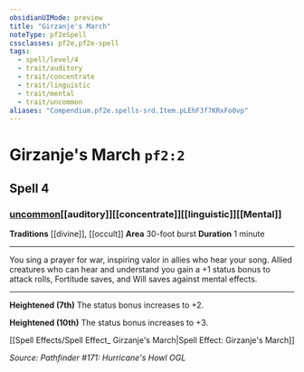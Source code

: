 ```yaml
---
obsidianUIMode: preview
title: "Girzanje's March"
noteType: pf2eSpell
cssclasses: pf2e,pf2e-spell
tags:
  - spell/level/4
  - trait/auditory
  - trait/concentrate
  - trait/linguistic
  - trait/mental
  - trait/uncommon
aliases: "Compendium.pf2e.spells-srd.Item.pLEhF3f7KRxFo0vp" 
---
```

# Girzanje's March  `pf2:2`  
## Spell 4
### [uncommon](uncommon "Uncommon Rarity Trait")[[auditory]][[concentrate]][[linguistic]][[Mental]]
**Traditions** [[divine]], [[occult]]
**Area** 30-foot burst
**Duration** 1 minute
* * * 
You sing a prayer for war, inspiring valor in allies who hear your song. Allied creatures who can hear and understand you gain a +1 status bonus to attack rolls, Fortitude saves, and Will saves against mental effects.

* * *

**Heightened (7th)** The status bonus increases to +2.

**Heightened (10th)** The status bonus increases to +3.

[[Spell Effects/Spell Effect_ Girzanje's March|Spell Effect: Girzanje's March]]

*Source: Pathfinder #171: Hurricane's Howl*
*OGL*